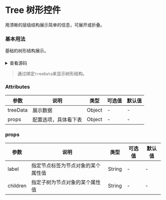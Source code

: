 # Tree 树形控件
用清晰的层级结构展示简单的信息，可展开或折叠。

### 基本用法
基础的树形结构展示。

<div class="box">
  <s-tree :treeData="treeData"></s-tree>
</div>

<details>
<summary>查看源码</summary>

```vue
<s-tree :treeData="treeData"></s-tree>

<script>
export default {
  data() {
    return {
      treeData: {
        label: "一级1",
        children:[
          {
            label:"二级1",
            children:[
              {label:"三级1"},
              {label:"三级2"}
            ]
          },
          
        ]
      }
    }
  }
}
</script>
```
</details>

> 通过绑定`treeData`来显示树形结构。

### Attributes
 参数 | 说明 |类型|可选值|默认值|
---|---|---|---|---|
treeData | 展示数据 | Object | - | -
props | 配置选项，具体看下表 | Object | - | -

### props
 参数 | 说明 |类型|可选值|默认值|
---|---|---|---|---|
label | 指定节点标签为节点对象的某个属性值 | String | - | -
children | 指定子树为节点对象的某个属性值 | String | - | -

<script>
export default {
  data() {
    return {
      treeData: {
        label: "一级1",
        children:[
          {
            label:"二级1",
            children:[
              {label:"三级1"},
              {label:"三级2"}
            ]
          },
          
        ]
      }
      
    }
  }
}
</script>

<style>
  .box{
    margin: 20px 0;
  }
</style>
